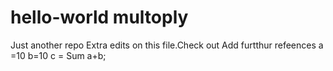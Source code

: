 
# hello-world multoply
Just another repo
Extra edits on this file.Check out
Add furtthur refeences
a =10
b=10
c = Sum a+b;
